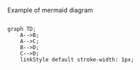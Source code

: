 Example of mermaid diagram

```mermaid

graph TD;
    A-->B;
    A-->C;
    B-->D;
    C-->D;
    linkStyle default stroke-width: 1px;

```
